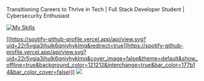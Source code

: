 Transitioning Careers to Thrive in Tech | Full Stack Developer Student | Cybersecurity Enthusiast



[![My Skills](https://skillicons.dev/icons?i=js,html,css,py,flutter,ruby,rails)](https://skillicons.dev)
<!---
Fmoscovo/Fmoscovo is a ✨ special ✨ repository because its `README.md` (this file) appears on your GitHub profile.
You can click the Preview link to take a look at your changes.
--->
[[https://spotify-github-profile.vercel.app/api/view.svg?uid=22r5vgja3ihulk6qnjyhyklmq&redirect=true][https://spotify-github-profile.vercel.app/api/view.svg?uid=22r5vgja3ihulk6qnjyhyklmq&cover_image=false&theme=default&show_offline=true&background_color=121212&interchange=true&bar_color=177b14&bar_color_cover=false)]]
![](https://komarev.com/ghpvc/?username=Fmoscovo&style=flat-square&color=red&label=PROFILE+VIEWS)
